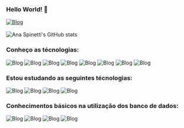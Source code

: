 ### Hello World! 🫰 
[![Blog](https://img.shields.io/badge/LinkedIn-0077B5?style=for-the-badge&logo=linkedin&logoColor=white)](https://www.linkedin.com/in/ana-spinetti-794bb8165/)
<br/>
<br/>
![Ana Spinetti's GitHub stats](https://github-readme-stats.vercel.app/api?username=Anaspinetti&show_icons=true&theme=dark)

### Conheço as técnologias:
![Blog](https://img.shields.io/badge/JavaScript-323330?style=for-the-badge&logo=javascript&logoColor=F7DF1E)
![Blog](https://img.shields.io/badge/Node.js-43853D?style=for-the-badge&logo=node.js&logoColor=white)
![Blog](https://img.shields.io/badge/TypeScript-007ACC?style=for-the-badge&logo=typescript&logoColor=white)
![Blog](https://img.shields.io/badge/React-20232A?style=for-the-badge&logo=react&logoColor=61DAFB)
![Blog](https://img.shields.io/badge/HTML-239120?style=for-the-badge&logo=html5&logoColor=white)
![Blog](https://img.shields.io/badge/CSS-239120?&style=for-the-badge&logo=css3&logoColor=white)
![Blog](https://img.shields.io/badge/Sass-CC6699?style=for-the-badge&logo=sass&logoColor=white)
![Blog](https://img.shields.io/badge/Bootstrap-563D7C?style=for-the-badge&logo=bootstrap&logoColor=white)

### Estou estudando as seguintes técnologias:
![Blog](https://img.shields.io/badge/Python-3776AB?style=for-the-badge&logo=python&logoColor=white)
![Blog](https://img.shields.io/badge/React_Native-20232A?style=for-the-badge&logo=react&logoColor=61DAFB)
![Blog](https://img.shields.io/badge/Java-ED8B00?style=for-the-badge&logo=openjdk&logoColor=white)
![Blog](https://img.shields.io/badge/Spring-6DB33F?style=for-the-badge&logo=spring&logoColor=white)

### Conhecimentos básicos na utilização dos banco de dados:
![Blog](https://img.shields.io/badge/MySQL-00000F?style=for-the-badge&logo=mysql&logoColor=white)
![Blog](https://img.shields.io/badge/Oracle-F80000?style=for-the-badge&logo=oracle&logoColor=black)
![Blog](https://img.shields.io/badge/PostgreSQL-316192?style=for-the-badge&logo=postgresql&logoColor=white)
![Blog](https://img.shields.io/badge/MongoDB-4EA94B?style=for-the-badge&logo=mongodb&logoColor=white)


